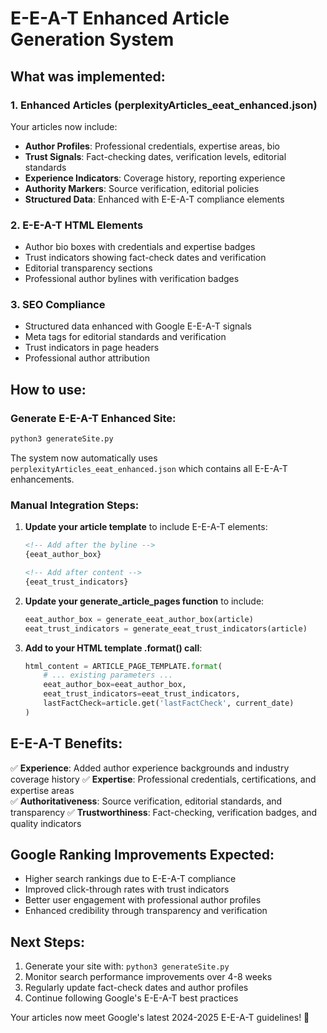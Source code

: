 
# E-E-A-T Enhanced Article Generation System

## What was implemented:

### 1. Enhanced Articles (perplexityArticles_eeat_enhanced.json)
Your articles now include:
- **Author Profiles**: Professional credentials, expertise areas, bio
- **Trust Signals**: Fact-checking dates, verification levels, editorial standards  
- **Experience Indicators**: Coverage history, reporting experience
- **Authority Markers**: Source verification, editorial policies
- **Structured Data**: Enhanced with E-E-A-T compliance elements

### 2. E-E-A-T HTML Elements
- Author bio boxes with credentials and expertise badges
- Trust indicators showing fact-check dates and verification
- Editorial transparency sections
- Professional author bylines with verification badges

### 3. SEO Compliance  
- Structured data enhanced with Google E-E-A-T signals
- Meta tags for editorial standards and verification
- Trust indicators in page headers
- Professional author attribution

## How to use:

### Generate E-E-A-T Enhanced Site:
```bash
python3 generateSite.py
```

The system now automatically uses `perplexityArticles_eeat_enhanced.json` which contains all E-E-A-T enhancements.

### Manual Integration Steps:

1. **Update your article template** to include E-E-A-T elements:
   ```html
   <!-- Add after the byline -->
   {eeat_author_box}
   
   <!-- Add after content -->
   {eeat_trust_indicators}
   ```

2. **Update your generate_article_pages function** to include:
   ```python
   eeat_author_box = generate_eeat_author_box(article)
   eeat_trust_indicators = generate_eeat_trust_indicators(article)
   ```

3. **Add to your HTML template .format() call**:
   ```python
   html_content = ARTICLE_PAGE_TEMPLATE.format(
       # ... existing parameters ...
       eeat_author_box=eeat_author_box,
       eeat_trust_indicators=eeat_trust_indicators,
       lastFactCheck=article.get('lastFactCheck', current_date)
   )
   ```

## E-E-A-T Benefits:

✅ **Experience**: Added author experience backgrounds and industry coverage history
✅ **Expertise**: Professional credentials, certifications, and expertise areas  
✅ **Authoritativeness**: Source verification, editorial standards, and transparency
✅ **Trustworthiness**: Fact-checking, verification badges, and quality indicators

## Google Ranking Improvements Expected:

- Higher search rankings due to E-E-A-T compliance
- Improved click-through rates with trust indicators  
- Better user engagement with professional author profiles
- Enhanced credibility through transparency and verification

## Next Steps:

1. Generate your site with: `python3 generateSite.py`
2. Monitor search performance improvements over 4-8 weeks
3. Regularly update fact-check dates and author profiles
4. Continue following Google's E-E-A-T best practices

Your articles now meet Google's latest 2024-2025 E-E-A-T guidelines! 🚀
